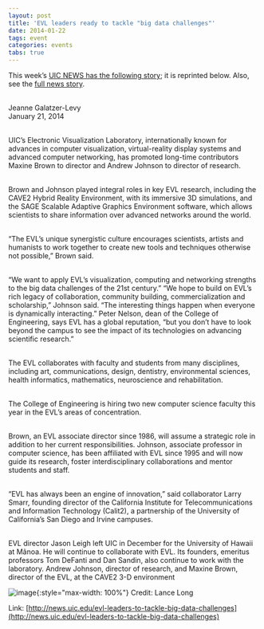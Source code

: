 ```yaml
---
layout: post
title: 'EVL leaders ready to tackle "big data challenges"'
date: 2014-01-22
tags: event
categories: events
tabs: true
---
```


This week&rsquo;s <a href="http://news.uic.edu/evl-leaders-to-tackle-big-data-challenges">UIC NEWS has the following story</a>; it is reprinted below.  Also, see the <a href="http://news.uic.edu/new-leaders-at-electronic-visualization-lab">full news story</a>.<br><br>

Jeanne Galatzer-Levy<br>
January 21, 2014<br><br>

UIC&rsquo;s Electronic Visualization Laboratory, internationally known for advances in computer visualization, virtual-reality display systems and advanced computer networking, has promoted long-time contributors Maxine Brown to director and Andrew Johnson to director of research.<br><br>

Brown and Johnson played integral roles in key EVL research, including the CAVE2 Hybrid Reality Environment, with its immersive 3D simulations, and the SAGE Scalable Adaptive Graphics Environment software, which allows scientists to share information over advanced networks around the world.<br><br>

&ldquo;The EVL&rsquo;s unique synergistic culture encourages scientists, artists and humanists to work together to create new tools and techniques otherwise not possible,&rdquo; Brown said.<br><br>

&ldquo;We want to apply EVL&rsquo;s visualization, computing and networking strengths to the big data challenges of the 21st century.&rdquo; &ldquo;We hope to build on EVL&rsquo;s rich legacy of collaboration, community building, commercialization and scholarship,&rdquo; Johnson said. &ldquo;The interesting things happen when everyone is dynamically interacting.&rdquo; Peter Nelson, dean of the College of Engineering, says EVL has a global reputation, &ldquo;but you don&rsquo;t have to look beyond the campus to see the impact of its technologies on advancing scientific research.&rdquo;<br><br>

The EVL collaborates with faculty and students from many disciplines, including art, communications, design, dentistry, environmental sciences, health informatics, mathematics, neuroscience and rehabilitation.<br><br>

The College of Engineering is hiring two new computer science faculty this year in the EVL&rsquo;s areas of concentration.<br><br>

Brown, an EVL associate director since 1986, will assume a strategic role in addition to her current responsibilities. Johnson, associate professor in computer science, has been affiliated with EVL since 1995 and will now guide its research, foster interdisciplinary collaborations and mentor students and staff.<br><br>

&ldquo;EVL has always been an engine of innovation,&rdquo; said collaborator Larry Smarr, founding director of the California Institute for Telecommunications and Information Technology (Calit2), a partnership of the University of California&rsquo;s San Diego and Irvine campuses.<br><br>

EVL director Jason Leigh left UIC in December for the University of Hawaii at M&atilde;noa. He will continue to collaborate with EVL. Its founders, emeritus professors Tom DeFanti and Dan Sandin, also continue to work with the laboratory.
Andrew Johnson, director of research, and Maxine Brown, director of the EVL, at the CAVE2 3-D environment

![image](https://www.evl.uic.edu/output/originals/_ljl2636_evl-andy-maxine-cave2-small.jpg-srcw.jpg){:style="max-width: 100%"}
Credit: Lance Long


Link: [http://news.uic.edu/evl-leaders-to-tackle-big-data-challenges](http://news.uic.edu/evl-leaders-to-tackle-big-data-challenges)
